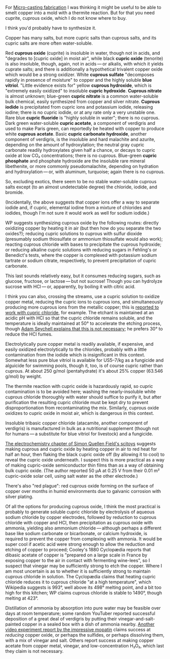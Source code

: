 For [Micro-casting fabrication](micro-casting-fabrication.md) I was
thinking it might be useful to be able to smelt copper into a mold
with a thermite reaction.  But for that you need cuprite, cuprous
oxide, which I do not know where to buy.

I think you'd probably have to synthesize it.

Copper has many salts, but more cupric salts than cuprous salts, and
its cupric salts are more often water-soluble.

Red **cuprous oxide** (cuprite) is insoluble in water, though not in
acids, and "degrades to [cupric oxide] in moist air", while black
**cupric oxide** (tenorite) is also insoluble, though, again, not in
acids — or alkalis, with which it yields cuprate salts; and there is
additionally a hypothetical trivalent copper oxide which would be a
strong oxidizer.  White **cuprous sulfate** "decomposes rapidly in
presence of moisture" to copper and the highly soluble **blue
vitriol**.  "Little evidence exists for" yellow **cuprous hydroxide**,
which is "extremely easily oxidized" to insoluble **cupric
hydroxide**.  **Cuprous nitrate** is almost unknown; blue-green
**cupric nitrate** is a common water-soluble bulk chemical, easily
synthesized from copper and silver nitrate.  **Cuprous iodide** is
precipitated from cupric ions and potassium iodide, releasing iodine;
there is no cupric iodide, or at any rate only a very unstable one.
Rare blue **cupric fluoride** is "highly soluble in water"; there is
no cuprous.  Dark green water-soluble **cupric acetate**, a component
of verdigris and used to make Paris green, can reportedly be heated
with copper to produce white **cuprous acetate**.  Basic **cupric
carbonate hydroxide**, another component of verdigris, is the
insoluble and hard malachite and azurite, depending on the amount of
hydroxylation; the neutral gray cupric carbonate readily hydroxylates
given half a chance, or decays to cupric oxide at low CO₂
concentrations; there is no cuprous.  Blue-green **cupric phosphate**
and phosphate hydroxide are the insoluble rare mineral libethenite,
or more commonly pseudomalachite,
depending on hydration and hydroxylation — or, with aluminum, turquoise;
again there is no cuprous.

So, excluding exotics, there seem to be no stable water-soluble
cuprous salts except (to an almost undetectable degree) the chloride,
iodide, and bromide.

(Incidentally, the above suggests that copper ions offer a way to
separate iodide and, if cupric, elemental iodine from a mixture of
chlorides and iodides, though I'm not sure it would work as well for
sodium iodide.)

WP suggests synthesizing cuprous oxide by the following routes:
directly oxidizing copper by heating it in air (but then how do you
separate the two oxides?); reducing cupric solutions to cuprous with
sulfur dioxide (presumably sodium thiosulfate or ammonium thiosulfate
would also work); reacting cuprous chloride with bases to precipitate
the cuprous hydroxide; or reducing alkaline cupric solutions with
reducing sugars in Fehling's or Benedict's tests, where the copper is
complexed with potassium sodium tartrate or sodium citrate,
respectively, to prevent precipitation of cupric carbonate.

This last sounds relatively easy, but it consumes reducing sugars,
such as glucose, fructose, or lactose — but not sucrose!  Though you
can hydrolyze sucrose with HCl — or, apparently, by boiling it with
citric acid.

I think you can also, crossing the streams, use a cupric solution to
oxidize copper metal, reducing the cupric ions to cuprous ions, and
simultaneously producing more cuprous ions from the metallic copper;
this is [reported to work with cupric chloride][0], for example.  The
etchant is maintained at an acidic pH with HCl so that the cupric
chloride remains soluble, and the temperature is ideally maintained at
50° to accelerate the etching process, though [Adam Seychell explains
that this is not necessary][1]; he prefers 30° to reduce the HCl
fumes.

[0]: http://jamme.acmsse.h2.pl/papers_amme03/1229.pdf
[1]: http://jimlaurwilliams.org/projects/seychellePaper/index.html

Electrolytically pure copper metal is readily available, if expensive,
and easily oxidized electrolytically to the chlorides, probably with a
little contamination from the iodide which is insignificant in this
context.  Somewhat less pure blue vitriol is available for US$5–$7/kg
as a fungicide and alguicide for swimming pools, though it, too, is of
course cupric rather than cuprous.  At about 250 g/mol (pentahydrate)
it's about 25% copper (63.546 g/mol) by weight.

The thermite reaction with cupric oxide is hazardously rapid, so
cupric contamination is to be avoided here; washing the
nearly-insoluble white cuprous chloride thoroughly with water should
suffice to purify it, but after purification the resulting cupric
chloride must be kept dry to prevent disproportionation from
recontaminating the mix.  Similarly, cuprous oxide oxidizes to cupric
oxide in moist air, which is dangerous in this context.

Insoluble tribasic copper chloride (atacamite, another component of
verdigris) is manufactured in bulk as a nutritional supplement (though
not for humans — a substitute for blue vitriol for livestock) and a
fungicide.

[The electrochemistry chapter of Simon Quellen Field's scitoys][2]
suggests making cuprous and cupric oxide by heating copper in air to
red heat for half an hour, then flaking the black cupric oxide off (by
allowing it to cool) to reveal the cupric oxide underneath.  I suspect
this is more practical as a way of making cupric-oxide semiconductor
thin films than as a way of obtaining bulk cupric oxide.  (The author
reported 50 μA at 0.25 V from their 0.01 m² cupric-oxide solar cell,
using salt water as the other electrode.)

[2]: https://web.archive.org/web/20150811222018/http://scitoys.com/scitoys/scitoys/echem/echem2.html

There's also "red plague": red cuprous oxide forming on the surface of
copper over months in humid environments due to galvanic corrosion
with silver plating.

Of all the options for producing cuprous oxide, I think the most
practical is probably to generate soluble cupric chloride by
electrolysis of aqueous sodium chloride by copper electrodes, followed
by reduction to cuprous chloride with copper and HCl, then
precipitation as cuprous oxide with ammonia, yielding also ammonium
chloride — although perhaps a different base like sodium carbonate or
bicarbonate, or calcium hydroxide, is required to prevent the copper
from complexing with ammonia.  It would be super cool if acetic acid
were strong enough to allow the reduction and etching of copper to
proceed; Cooley's 1880 Cyclopædia reports that dibasic acetate of
copper is "prepared on a large scale in France by exposing copper to
the air in contact with fermenting wine-lees", so I suspect that
vinegar may be sufficiently strong to etch the copper.  Where I am
most uncertain is as to whether it is sufficiently strong to maintain
cuprous chloride in solution.  The Cyclopædia claims that heating
cupric chloride reduces it to cuprous chloride "at a high
temperature", which Wikipedia suggests is 993°, well above its 498°
melting point, and a bit too high for this kitchen; WP claims cuprous
chloride is stable to 1490°, though melting at 423°.

Distillation of ammonia by absorption into pure water may be feasible
over days at room temperature; some random YouTuber reported
successful deposition of a great deal of verdigris by putting their
vinegar-and-salt-painted copper in a sealed box with a dish of ammonia
nearby.  [Another video experiment report by the impressive
mopatin](https://youtu.be/oC-A2qsbV_U) claims success at *reducing*
copper oxide, or perhaps the sulfides,
or perhaps dissolving them, with a mix of vinegar and
salt.  Others report success at making copper acetate from copper
metal, vinegar, and low-concentration H₂O₂, which last they claim is
not necessary.
